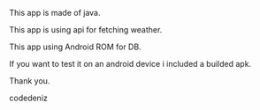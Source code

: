 This app is made of java.

This app is using api for fetching weather.

This app using Android ROM for DB.

If you want to test it on an android device i included a builded apk.

Thank you.

codedeniz
